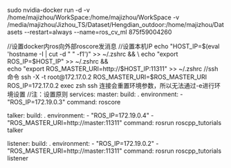 
sudo nvidia-docker run -d -v /home/majizhou/WorkSpace:/home/majizhou/WorkSpace -v /media/majizhou/Jizhou_TS/Dataset/Hengdian_outdoor:/home/majizhou/Datasets --restart=always  --name=ros_cv_ml 875f59004260 

//设置docker内ros向外部roscore发消息
//设置本机IP
  echo "HOST_IP=$(eval 'hostname -I | cut -d " " -f1')" >> ~/.zshrc && \
  echo "export ROS_IP=$HOST_IP" >> ~/.zshrc && \
  echo "export ROS_MASTER_URI=http://$HOST_IP:11311" >>  ~/.zshrc
//ssh 命令
ssh -X -t root@172.17.0.2 ROS_MASTER_URI=$ROS_MASTER_URI ROS_IP=172.17.0.2 exec zsh
ssh 连接会重置环境参数，所以无法通过-e进行环境设置
//注：设置原则
services:
  master:
    build: .
    environment:
      - "ROS_IP=172.19.0.3"
    command: roscore

  talker:
    build: .
    environment:
      - "ROS_IP=172.19.0.4"
      - "ROS_MASTER_URI=http://master:11311"
    command: rosrun roscpp_tutorials talker

  listener:
    build: .
    environment:
      - "ROS_IP=172.19.0.2"
      - "ROS_MASTER_URI=http://master:11311"
    command: rosrun roscpp_tutorials listener

  